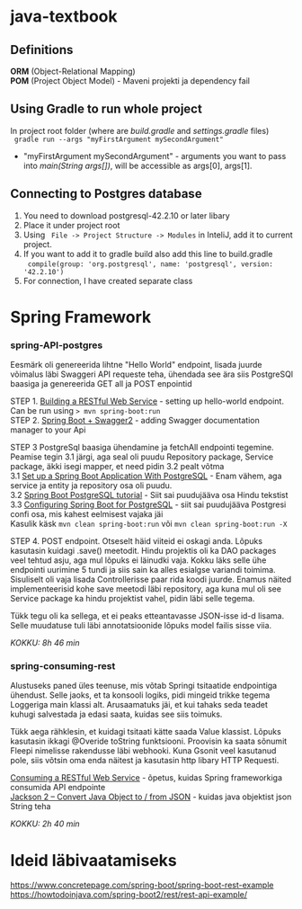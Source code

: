 # java-textbook
## Definitions
**ORM** (Object-Relational Mapping)  
**POM** (Project Object Model) - Maveni projekti ja dependency fail

## Using Gradle to run whole project
In project root folder (where are _build.gradle_ and _settings.gradle_ files)  
``` gradle run --args "myFirstArgument mySecondArgument"```
* "myFirstArgument mySecondArgument" - arguments you want to pass into _main(String args[])_, will be accessible as 
args[0], args[1].

## Connecting to Postgres database
1. You need to download postgresql-42.2.10 or later libary
2. Place it under project root
3. Using ``` File -> Project Structure -> Modules``` in InteliJ, add it to current project.
4. If you want to add it to gradle build also add this line to build.gradle  
``` compile(group: 'org.postgresql', name: 'postgresql', version: '42.2.10')```
5. For connection, I have created separate class

# Spring Framework
### spring-API-postgres
Eesmärk oli genereerida lihtne "Hello World" endpoint, lisada juurde võimalus läbi Swaggeri API requeste teha, ühendada see ära siis PostgreSQl baasiga ja genereerida GET all ja POST enpointid

STEP 1. [Building a RESTful Web Service](https://spring.io/guides/gs/rest-service/) - setting up hello-world endpoint. Can be run using ```> mvn spring-boot:run```  
STEP 2. [Spring Boot + Swagger2](https://www.javainuse.com/spring/boot_swagger) - adding Swagger documentation manager to your Api

STEP 3 PostgreSql baasiga ühendamine ja fetchAll endpointi tegemine. Peamise tegin 3.1 järgi, aga seal oli puudu Repository package, Service package, äkki isegi mapper, et need pidin 3.2 pealt võtma   
  3.1  [Set up a Spring Boot Application With PostgreSQL](https://dzone.com/articles/bounty-spring-boot-and-postgresql-database) - Enam vähem, aga service ja entity ja repository osa oli puudu.  
  3.2 [Spring Boot PostgreSQL tutorial](http://zetcode.com/springboot/postgresql/) - Siit sai puudujääva osa Hindu tekstist  
  3.3 [Configuring Spring Boot for PostgreSQL](https://dzone.com/articles/configuring-spring-boot-for-postgresql) - siit sai puudujääva Postgresi confi osa, mis kahest eelmisest vajaka jäi  
Kasulik käsk ```mvn clean spring-boot:run``` või ```mvn clean spring-boot:run -X```  

STEP 4. POST endpoint. Otseselt häid viiteid ei oskagi anda. Lõpuks kasutasin kuidagi .save() meetodit. Hindu projektis oli ka DAO packages veel tehtud asju, aga mul lõpuks ei läinudki vaja. Kokku läks selle ühe endpointi uurimine 5 tundi ja siis sain ka alles esialgse variandi toimima. Sisuliselt oli vaja lisada Controllerisse paar rida koodi juurde. Enamus näited implementeerisid kohe save meetodi läbi repository, aga kuna mul oli see Service package ka hindu projektist vahel, pidin läbi selle tegema.

Tükk tegu oli ka sellega, et ei peaks etteantavasse JSON-isse id-d lisama. Selle muudatuse tuli läbi annotatsioonide lõpuks model failis sisse viia.  

*KOKKU: 8h 46 min* 

### spring-consuming-rest
Alustuseks paned üles teenuse, mis võtab Springi tsitaatide endpointiga ühendust. Selle jaoks, et ta konsooli logiks, pidi mingeid trikke tegema Loggeriga main klassi alt. Arusaamatuks jäi, et kui tahaks seda teadet kuhugi salvestada ja edasi saata, kuidas see siis toimuks.

Tükk aega rähklesin, et kuidagi tsitaati kätte saada Value klassist. Lõpuks kasutasin ikkagi @Overide toString funktsiooni.
Proovisin ka saata sõnumit  Fleepi nimelisse rakendusse läbi webhooki. Kuna Gsonit veel kasutanud pole, siis võtsin oma enda näitest ja kasutasin http libary HTTP Requesti.  

[Consuming a RESTful Web Service](https://spring.io/guides/gs/consuming-rest/) - õpetus, kuidas Spring frameworkiga consumida API endpointe  
[Jackson 2 – Convert Java Object to / from JSON](https://mkyong.com/java/jackson-2-convert-java-object-to-from-json/) - kuidas java objektist json String teha

*KOKKU: 2h 40 min* 

# Ideid läbivaatamiseks
https://www.concretepage.com/spring-boot/spring-boot-rest-example  
https://howtodoinjava.com/spring-boot2/rest/rest-api-example/
